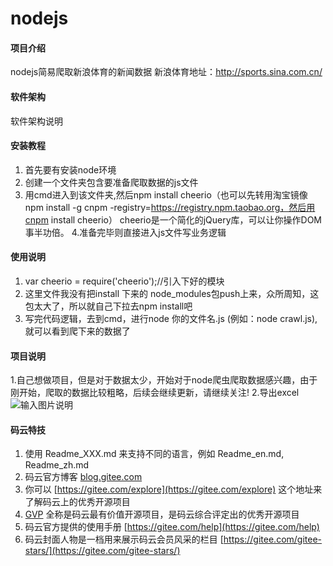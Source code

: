 # nodejs

#### 项目介绍
nodejs简易爬取新浪体育的新闻数据 新浪体育地址：http://sports.sina.com.cn/

#### 软件架构
软件架构说明


#### 安装教程

1. 首先要有安装node环境
2. 创建一个文件夹包含要准备爬取数据的js文件
3. 用cmd进入到该文件夹,然后npm install cheerio（也可以先转用淘宝镜像npm install -g cnpm -registry=https://registry.npm.taobao.org，然后用cnpm install cheerio） cheerio是一个简化的jQuery库，可以让你操作DOM事半功倍。
4.准备完毕则直接进入js文件写业务逻辑

#### 使用说明

1. var cheerio = require('cheerio');//引入下好的模块
2. 这里文件我没有把install 下来的 node_modules包push上来，众所周知，这包太大了，所以就自己下拉去npm install吧
3. 写完代码逻辑，去到cmd，进行node 你的文件名.js (例如：node crawl.js),就可以看到爬下来的数据了

#### 项目说明

1.自己想做项目，但是对于数据太少，开始对于node爬虫爬取数据感兴趣，由于刚开始，爬取的数据比较粗略，后续会继续更新，请继续关注!
2.导出excel 
![输入图片说明](https://images.gitee.com/uploads/images/2018/0821/191410_276b483b_1022787.jpeg "1534849938(1).jpg")

#### 码云特技

1. 使用 Readme\_XXX.md 来支持不同的语言，例如 Readme\_en.md, Readme\_zh.md
2. 码云官方博客 [blog.gitee.com](https://blog.gitee.com)
3. 你可以 [https://gitee.com/explore](https://gitee.com/explore) 这个地址来了解码云上的优秀开源项目
4. [GVP](https://gitee.com/gvp) 全称是码云最有价值开源项目，是码云综合评定出的优秀开源项目
5. 码云官方提供的使用手册 [https://gitee.com/help](https://gitee.com/help)
6. 码云封面人物是一档用来展示码云会员风采的栏目 [https://gitee.com/gitee-stars/](https://gitee.com/gitee-stars/)